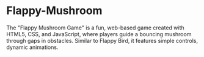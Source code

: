 # Flappy-Mushroom
The "Flappy Mushroom Game" is a fun, web-based game created with HTML5, CSS, and JavaScript, where players guide a bouncing mushroom through gaps in obstacles. Similar to Flappy Bird, it features simple controls, dynamic animations.
